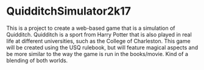 # QuidditchSimulator2k17

This is a project to create a web-based game that is a simulation of Quidditch. Quidditch is a sport from Harry Potter that is also played
in real life at different universities, such as the College of Charleston. This game will be created using the USQ rulebook, but will feature
magical aspects and be more similar to the way the game is run in the books/movie. Kind of a blending of both worlds. 
